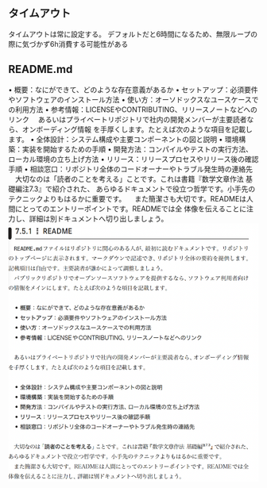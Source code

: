 ## タイムアウト
タイムアウトは常に設定する。
デフォルトだと6時間になるため、無限ループの際に気づかず6h消費する可能性がある

## README.md
• 概要：なにができて、どのような存在意義があるか
• セットアップ：必須要件やソフトウェアのインストール方法
• 使い方：オーソドックスなユースケースでの利用方法
• 参考情報：LICENSEやCONTRIBUTING、リリースノートなどへのリンク
　あるいはプライベートリポジトリで社内の開発メンバーが主要読者なら、オンボーディング情報
を手厚くします。たとえば次のような項目を記載します。
• 全体設計：システム構成や主要コンポーネントの図と説明
• 環境構築：実装を開始するための手順
• 開発方法：コンパイルやテストの実行方法、ローカル環境の立ち上げ方法
• リリース：リリースプロセスやリリース後の確認手順
• 相談窓口：リポジトリ全体のコードオーナーやトラブル発生時の連絡先
　大切なのは「読者のことを考える」ことです。これは書籍『数学文章作法 基礎編注7.3』で紹介された、
あらゆるドキュメントで役立つ哲学です。小手先のテクニックよりもはるかに重要です。
　また簡潔さも大切です。READMEは人間にとってのエントリーポイントです。READMEでは全
体像を伝えることに注力し、詳細は別ドキュメントへ切り出しましょう。
![alt text](image.png)
